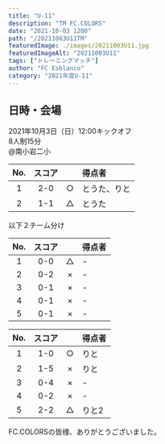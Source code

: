 ```yaml
---
title: "U-11"
description: "TM FC.COLORS"
date: "2021-10-03 1200"
path: "/20211003U11TM"
featuredImage: ./images/20211003U11.jpg
featuredImageAlt: "20211003U11"
tags: ["トレーニングマッチ"]
author: "FC Esblanco"
category: "2021年度U-11"
---
```


## 日時・会場

2021年10月3日（日）12:00キックオフ  
8人制15分  
@南小岩二小

| No.| スコア |   | 得点者  |
|:--:|:------:|:-:|:--------|
| 1  | 2-0 | ○ |とうた、りと |
| 2  | 1-1 | △ |とうた |

以下２チーム分け

| No.| スコア |   | 得点者  |
|:--:|:------:|:-:|:--------|
| 1  | 0-0 | △ |- |
| 2  | 0-2 | × |- |
| 3  | 0-1 | × |- |
| 4  | 0-1 | × |- |
| 5  | 0-1 | × |- |


| No.| スコア |   | 得点者  |
|:--:|:------:|:-:|:--------|
| 1  | 1-0 | ○ |りと |
| 2  | 1-5 | × |りと |
| 3  | 0-4 | × |-  |
| 4  | 0-2 | × |-  |
| 5  | 2-2 | △ |りと2 |

FC.COLORSの皆様、ありがとうございました。
